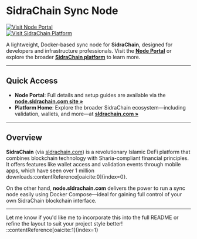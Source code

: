 # SidraChain Sync Node

[![Visit Node Portal](https://img.shields.io/badge/Visit%20Node%20Portal-node.sldrachain.com-blue?style=for-the-badge&logo=google-chrome)](https://node.sldrachain.com)  
[![Visit SidraChain Platform](https://img.shields.io/badge/Visit%20Platform-sldrachain.com-green?style=for-the-badge&logo=google-chrome)](https://sldrachain.com)

A lightweight, Docker-based sync node for **SidraChain**, designed for developers and infrastructure professionals. Visit the **[Node Portal](https://node.sldrachain.com)** or explore the broader **[SidraChain platform](https://sldrachain.com)** to learn more.

---

## Quick Access

-  **Node Portal**: Full details and setup guides are available via the **[node.sldrachain.com site »](https://node.sldrachain.com)**
-  **Platform Home**: Explore the broader SidraChain ecosystem—including validation, wallets, and more—at **[sldrachain.com »](https://sldrachain.com)**

---

## Overview

**SidraChain** (via [sldrachain.com](https://sldrachain.com)) is a revolutionary Islamic DeFi platform that combines blockchain technology with Sharia-compliant financial principles. It offers features like wallet access and validation events through mobile apps, which have seen over 1 million downloads:contentReference[oaicite:0]{index=0}.

On the other hand, **node.sldrachain.com** delivers the power to run a sync node easily using Docker Compose—ideal for gaining full control of your own SidraChain blockchain interface.

---

Let me know if you'd like me to incorporate this into the full README or refine the layout to suit your project style better!
::contentReference[oaicite:1]{index=1}
